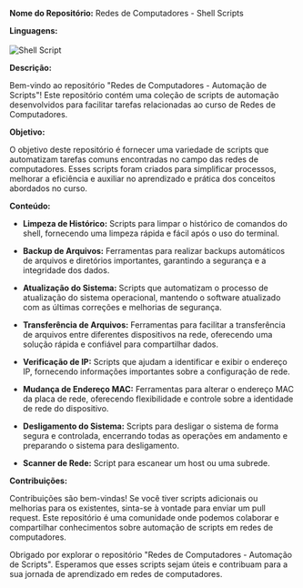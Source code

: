 **Nome do Repositório:** Redes de Computadores - Shell Scripts

**Linguagens:**<br><br>
![Shell Script](https://img.shields.io/badge/shell_script-%23121011.svg?style=for-the-badge&logo=gnu-bash&logoColor=white)

**Descrição:**

Bem-vindo ao repositório "Redes de Computadores - Automação de Scripts"! Este repositório contém uma coleção de scripts de automação desenvolvidos para facilitar tarefas relacionadas ao curso de Redes de Computadores.

**Objetivo:**

O objetivo deste repositório é fornecer uma variedade de scripts que automatizam tarefas comuns encontradas no campo das redes de computadores. Esses scripts foram criados para simplificar processos, melhorar a eficiência e auxiliar no aprendizado e prática dos conceitos abordados no curso.

**Conteúdo:**

- **Limpeza de Histórico:** Scripts para limpar o histórico de comandos do shell, fornecendo uma limpeza rápida e fácil após o uso do terminal.

- **Backup de Arquivos:** Ferramentas para realizar backups automáticos de arquivos e diretórios importantes, garantindo a segurança e a integridade dos dados.

- **Atualização do Sistema:** Scripts que automatizam o processo de atualização do sistema operacional, mantendo o software atualizado com as últimas correções e melhorias de segurança.

- **Transferência de Arquivos:** Ferramentas para facilitar a transferência de arquivos entre diferentes dispositivos na rede, oferecendo uma solução rápida e confiável para compartilhar dados.

- **Verificação de IP:** Scripts que ajudam a identificar e exibir o endereço IP, fornecendo informações importantes sobre a configuração de rede.

- **Mudança de Endereço MAC:** Ferramentas para alterar o endereço MAC da placa de rede, oferecendo flexibilidade e controle sobre a identidade de rede do dispositivo.

- **Desligamento do Sistema:** Scripts para desligar o sistema de forma segura e controlada, encerrando todas as operações em andamento e preparando o sistema para desligamento.

- **Scanner de Rede:** Script para escanear um host ou uma subrede.

**Contribuições:**

Contribuições são bem-vindas! Se você tiver scripts adicionais ou melhorias para os existentes, sinta-se à vontade para enviar um pull request. Este repositório é uma comunidade onde podemos colaborar e compartilhar conhecimentos sobre automação de scripts em redes de computadores.

Obrigado por explorar o repositório "Redes de Computadores - Automação de Scripts". Esperamos que esses scripts sejam úteis e contribuam para a sua jornada de aprendizado em redes de computadores.
